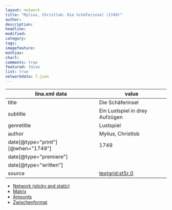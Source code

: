 ```yaml
---
layout: network
title: "Mylius, Christlob: Die Schäferinsel (1749)"
author:
description:
headline:
modified:
category:
tags:
imagefeature: 
mathjax: 
chart: 
comments: true
featured: false
list: true
networkdata: 7.json
---
```

lina.xml data  | value
------------- | -------------
title|Die Schäferinsel
subtitle|Ein Lustspiel in drey Aufzügen
genretitle|Lustspiel
author|Mylius, Christlob
date[@type="print"][@when="1749"]|1749
date[@type="premiere"]|
date[@type="written"]|
source|[textgrid:st5r.0](https://textgridlab.org/1.0/tgcrud-public/rest/textgrid:st5r.0/data)



* [Network (sticky and static)](/linas/network7)
* [Matrix](/linas/matrix7)
* [Amounts](/linas/amount7)
* [Zwischenformat](/linas/lina7 )

